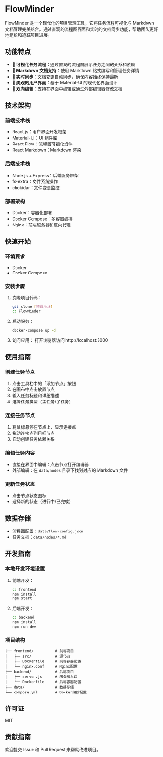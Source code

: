 # FlowMinder

FlowMinder 是一个现代化的项目管理工具，它将任务流程可视化与 Markdown 文档管理完美结合。通过直观的流程图界面和实时的文档同步功能，帮助团队更好地组织和追踪项目进展。

## 功能特点

- 🎯 **可视化任务流程**：通过直观的流程图展示任务之间的关系和依赖
- 📝 **Markdown 文档支持**：使用 Markdown 格式编写和管理任务详情
- 🔄 **实时同步**：文档变更自动同步，确保内容始终保持最新
- 🎨 **美观的用户界面**：基于 Material-UI 的现代化界面设计
- 🔌 **双向编辑**：支持在界面中编辑或通过外部编辑器修改文档

## 技术架构

### 前端技术栈

- React.js：用户界面开发框架
- Material-UI：UI 组件库
- React Flow：流程图可视化组件
- React Markdown：Markdown 渲染

### 后端技术栈

- Node.js + Express：后端服务框架
- fs-extra：文件系统操作
- chokidar：文件变更监控

### 部署架构

- Docker：容器化部署
- Docker Compose：多容器编排
- Nginx：前端服务器和反向代理

## 快速开始

### 环境要求

- Docker
- Docker Compose

### 安装步骤

1. 克隆项目代码：
   ```bash
   git clone [项目地址]
   cd FlowMinder
   ```

2. 启动服务：
   ```bash
   docker-compose up -d
   ```

3. 访问应用：
   打开浏览器访问 http://localhost:3000

## 使用指南

### 创建任务节点

1. 点击工具栏中的「添加节点」按钮
2. 在画布中点击放置节点
3. 输入任务标题和详细描述
4. 选择任务类型（主任务/子任务）

### 连接任务节点

1. 将鼠标悬停在节点上，显示连接点
2. 拖动连接点到目标节点
3. 自动创建任务依赖关系

### 编辑任务内容

- 直接在界面中编辑：点击节点打开编辑器
- 外部编辑：在 `data/nodes` 目录下找到对应的 Markdown 文件

### 更新任务状态

- 点击节点状态图标
- 选择新的状态（进行中/已完成）

## 数据存储

- 流程图配置：`data/flow-config.json`
- 任务文档：`data/nodes/*.md`

## 开发指南

### 本地开发环境设置

1. 前端开发：
   ```bash
   cd frontend
   npm install
   npm start
   ```

2. 后端开发：
   ```bash
   cd backend
   npm install
   npm run dev
   ```

### 项目结构

```
├── frontend/          # 前端项目
│   ├── src/           # 源代码
│   ├── Dockerfile     # 前端容器配置
│   └── nginx.conf     # Nginx配置
├── backend/           # 后端项目
│   ├── server.js      # 服务器入口
│   └── Dockerfile     # 后端容器配置
├── data/              # 数据存储
└── compose.yml        # Docker编排配置
```

## 许可证

MIT

## 贡献指南

欢迎提交 Issue 和 Pull Request 来帮助改进项目。

